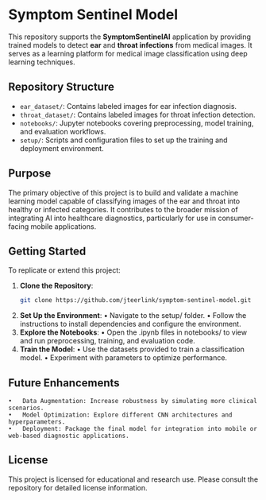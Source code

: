 # Symptom Sentinel Model

This repository supports the **SymptomSentinelAI** application by providing trained models to detect **ear** and **throat infections** from medical images. It serves as a learning platform for medical image classification using deep learning techniques.

## Repository Structure

- `ear_dataset/`: Contains labeled images for ear infection diagnosis.
- `throat_dataset/`: Contains labeled images for throat infection detection.
- `notebooks/`: Jupyter notebooks covering preprocessing, model training, and evaluation workflows.
- `setup/`: Scripts and configuration files to set up the training and deployment environment.

## Purpose

The primary objective of this project is to build and validate a machine learning model capable of classifying images of the ear and throat into healthy or infected categories. It contributes to the broader mission of integrating AI into healthcare diagnostics, particularly for use in consumer-facing mobile applications.

## Getting Started

To replicate or extend this project:

1. **Clone the Repository**:
   ```bash
   git clone https://github.com/jteerlink/symptom-sentinel-model.git
2.	**Set Up the Environment**:
	•	Navigate to the setup/ folder.
	•	Follow the instructions to install dependencies and configure the environment.
3.	**Explore the Notebooks**:
	•	Open the .ipynb files in notebooks/ to view and run preprocessing, training, and evaluation code.
4.	**Train the Model**:
	•	Use the datasets provided to train a classification model.
	•	Experiment with parameters to optimize performance.

## Future Enhancements
	•	Data Augmentation: Increase robustness by simulating more clinical scenarios.
	•	Model Optimization: Explore different CNN architectures and hyperparameters.
	•	Deployment: Package the final model for integration into mobile or web-based diagnostic applications.

## License

This project is licensed for educational and research use. Please consult the repository for detailed license information.
